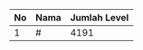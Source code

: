| No | Nama            | Jumlah Level |
|----|-----------------|--------------|
| 1  | #    |    4191        |
